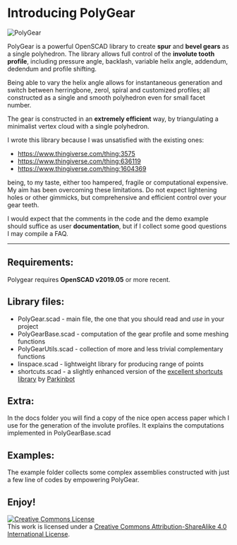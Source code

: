 # Introducing PolyGear

![](https://raw.githubusercontent.com/dpellegr/PolyGear/master/imgs/PolyGear.gif "PolyGear")

PolyGear is a powerful OpenSCAD library to create **spur** and **bevel gears** as a single polyhedron. The library allows full control of the **involute tooth profile**, including pressure angle, backlash, variable helix angle, addendum, dedendum and profile shifting.

Being able to vary the helix angle allows for instantaneous generation and switch between herringbone, zerol, spiral and customized profiles; all constructed as a single and smooth polyhedron even for small facet number.

The gear is constructed in an **extremely efficient** way, by triangulating a minimalist vertex cloud with a single polyhedron.

I wrote this library because I was unsatisfied with the existing ones:

* https://www.thingiverse.com/thing:3575
* https://www.thingiverse.com/thing:636119
* https://www.thingiverse.com/thing:1604369

being, to my taste, either too hampered, fragile or computational expensive. My aim has been overcoming these limitations. Do not expect lightening holes or other gimmicks, but comprehensive and efficient control over your gear teeth.

I would expect that the comments in the code and the demo example should suffice as user **documentation**, but if I collect some good questions I may compile a FAQ.
________________

## Requirements:
Polygear requires **OpenSCAD v2019.05** or more recent.

## Library files:

 * PolyGear.scad - main file, the one that you should read and *use* in your project
 * PolyGearBase.scad - computation of the gear profile and some meshing functions
 * PolyGearUtils.scad - collection of more and less trivial complementary functions
 * linspace.scad - lightweight library for producing range of points
 * shortcuts.scad - a slightly enhanced version of the [excellent shortcuts library](https://www.thingiverse.com/thing:644830) by [Parkinbot](https://www.thingiverse.com/Parkinbot/about)

## Extra:

In the docs folder you will find a copy of the nice open access paper which I use for the generation of the involute profiles. It explains the computations implemented in PolyGearBase.scad

## Examples:

The example folder collects some complex assemblies constructed with just a few line of codes by empowering PolyGear.

## Enjoy!

<a rel="license" href="http://creativecommons.org/licenses/by-sa/4.0/"><img alt="Creative Commons License" style="border-width:0" src="https://i.creativecommons.org/l/by-sa/4.0/88x31.png" /></a><br />This work is licensed under a <a rel="license" href="http://creativecommons.org/licenses/by-sa/4.0/">Creative Commons Attribution-ShareAlike 4.0 International License</a>.

